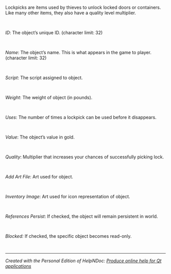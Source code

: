 # 

&nbsp;

Lockpicks are items used by thieves to unlock locked doors or containers. Like many other items, they also have a quality level multiplier.

&nbsp;

*ID*: The object’s unique ID. (character limit: 32)

&nbsp;

*Name*: The object’s name. This is what appears in the game to player. (character limit: 32)

&nbsp;

*Script*: The script assigned to object.

&nbsp;

*Weight*: The weight of object (in pounds).

&nbsp;

*Uses*: The number of times a lockpick can be used before it disappears.

&nbsp;

*Value*: The object’s value in gold.

&nbsp;

*Quality*: Multiplier that increases your chances of successfully picking lock.

&nbsp;

*Add Art File*: Art used for object.

&nbsp;

*Inventory Image*: Art used for icon representation of object.

&nbsp;

*References Persist*: If checked, the object will remain persistent in world.

&nbsp;

*Blocked:* If checked, the specific object becomes read-only.

&nbsp;


***
_Created with the Personal Edition of HelpNDoc: [Produce online help for Qt applications](<https://www.helpndoc.com/feature-tour/create-help-files-for-the-qt-help-framework>)_
